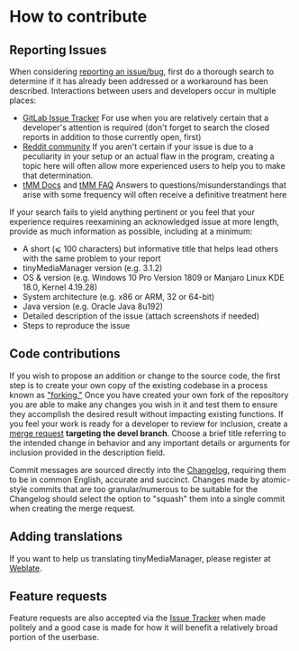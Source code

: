 # How to contribute

## Reporting Issues

When considering [reporting an issue/bug][1], first do a thorough search to determine if it has already been addressed or a workaround has been described. Interactions between users and developers occur in multiple places:

* [GitLab Issue Tracker][2] For use when you are relatively certain that a developer's attention is required (don't
  forget to search the closed reports in addition to those currently open, first)
* [Reddit community][3] If you aren't certain if your issue is due to a peculiarity in your setup or an actual flaw in
  the program, creating a topic here will often allow more experienced users to help you to make that determination.
* [tMM Docs][4] and [tMM FAQ][5] Answers to questions/misunderstandings that arise with some frequency will often
  receive a definitive treatment here

If your search fails to yield anything pertinent or you feel that your experience requires reexamining an acknowledged issue at more length, provide as much information as possible, including at a minimum:

* A short (⩽ 100 characters) but informative title that helps lead others with the same problem to your report
* tinyMediaManager version (e.g. 3.1.2)
* OS & version (e.g. Windows 10 Pro Version 1809 or Manjaro Linux KDE 18.0, Kernel 4.19.28)
* System architecture (e.g. x86 or ARM, 32 or 64-bit)
* Java version (e.g. Oracle Java 8u192)
* Detailed description of the issue (attach screenshots if needed)
* Steps to reproduce the issue

## Code contributions

If you wish to propose an addition or change to the source code, the first step is to create your own copy of the existing codebase in a process known as ["forking."][7] Once you have created your own fork of the repository you are able to make any changes you wish in it and test them to ensure they accomplish the desired result without impacting existing functions. If you feel your work is ready for a developer to review for inclusion, create a [merge request][8] **targeting the devel branch**. Choose a brief title referring to the intended change in behavior and any important details or arguments for inclusion provided in the description field.

Commit messages are sourced directly into the [Changelog][9], requiring them to be in common English, accurate and succinct. Changes made by atomic-style commits that are too granular/numerous to be suitable for the Changelog should select the option to "squash" them into a single commit when creating the merge request.

## Adding translations

If you want to help us translating tinyMediaManager, please register at [Weblate][10].

## Feature requests

Feature requests are also accepted via the [Issue Tracker][2] when made politely and a good case is made for how it will benefit a relatively broad portion of the userbase.

[1]: https://gitlab.com/tinyMediaManager/tinyMediaManager/issues/new?issue

[2]: https://gitlab.com/tinyMediaManager/tinyMediaManager/issues?scope=all&state=all

[3]: https://www.reddit.com/r/tinyMediaManager/

[4]: https://www.tinymediamanager.org/docs/
[5]: https://www.tinymediamanager.org/help/faq
[7]: https://gitlab.com/tinyMediaManager/tinyMediaManager/forks/new
[8]: https://gitlab.com/tinyMediaManager/tinyMediaManager/merge_requests
[9]: https://gitlab.com/tinyMediaManager/tinyMediaManager/blob/devel/changelog.txt
[10]: https://hosted.weblate.org/projects/tinymediamanager/
